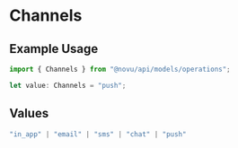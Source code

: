 # Channels

## Example Usage

```typescript
import { Channels } from "@novu/api/models/operations";

let value: Channels = "push";
```

## Values

```typescript
"in_app" | "email" | "sms" | "chat" | "push"
```